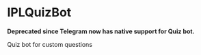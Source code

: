 # IPLQuizBot

**Deprecated since Telegram now has native support for Quiz bot.**

Quiz bot for custom questions

